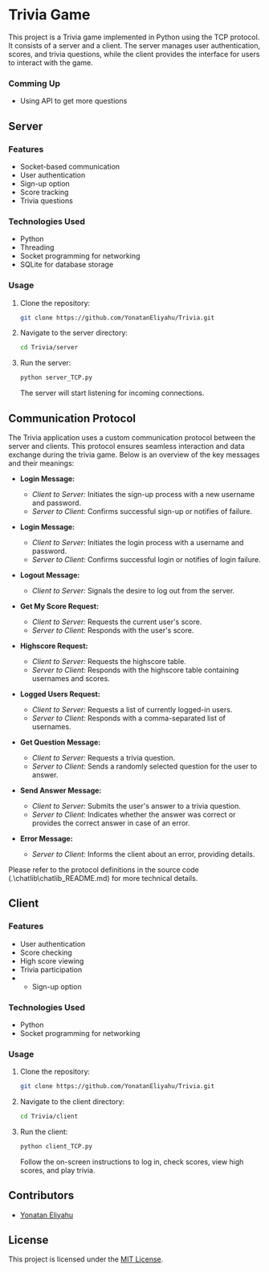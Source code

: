 # Trivia Game

This project is a Trivia game implemented in Python using the TCP protocol.
It consists of a server and a client.
The server manages user authentication, scores, and trivia questions,
while the client provides the interface for users to interact with the game.

### Comming Up
- Using API to get more questions

## Server

### Features

- Socket-based communication
- User authentication
- Sign-up option
- Score tracking
- Trivia questions


### Technologies Used

- Python
- Threading
- Socket programming for networking
- SQLite for database storage

### Usage

1. Clone the repository:

   ```bash
   git clone https://github.com/YonatanEliyahu/Trivia.git
   ```

2. Navigate to the server directory:

   ```bash
   cd Trivia/server
   ```

3. Run the server:

   ```bash
   python server_TCP.py
   ```

   The server will start listening for incoming connections.

## Communication Protocol

The Trivia application uses a custom communication protocol between the server and clients. This protocol ensures seamless interaction and data exchange during the trivia game. Below is an overview of the key messages and their meanings:
- **Login Message:**
  - *Client to Server:* Initiates the sign-up process with a new username and password.
  - *Server to Client:* Confirms successful sign-up or notifies of failure.

- **Login Message:**
  - *Client to Server:* Initiates the login process with a username and password.
  - *Server to Client:* Confirms successful login or notifies of login failure.

- **Logout Message:**
  - *Client to Server:* Signals the desire to log out from the server.

- **Get My Score Request:**
  - *Client to Server:* Requests the current user's score.
  - *Server to Client:* Responds with the user's score.

- **Highscore Request:**
  - *Client to Server:* Requests the highscore table.
  - *Server to Client:* Responds with the highscore table containing usernames and scores.

- **Logged Users Request:**
  - *Client to Server:* Requests a list of currently logged-in users.
  - *Server to Client:* Responds with a comma-separated list of usernames.

- **Get Question Message:**
  - *Client to Server:* Requests a trivia question.
  - *Server to Client:* Sends a randomly selected question for the user to answer.

- **Send Answer Message:**
  - *Client to Server:* Submits the user's answer to a trivia question.
  - *Server to Client:* Indicates whether the answer was correct or provides the correct answer in case of an error.

- **Error Message:**
  - *Server to Client:* Informs the client about an error, providing details.

Please refer to the protocol definitions in the source code (.\chatlib\chatlib_README.md)  for more technical details.


## Client

### Features

- User authentication
- Score checking
- High score viewing
- Trivia participation
- - Sign-up option

### Technologies Used

- Python
- Socket programming for networking

### Usage

1. Clone the repository:

   ```bash
   git clone https://github.com/YonatanEliyahu/Trivia.git
   ```

2. Navigate to the client directory:

   ```bash
   cd Trivia/client
   ```

3. Run the client:

   ```bash
   python client_TCP.py
   ```

   Follow the on-screen instructions to log in, check scores, view high scores, and play trivia.

## Contributors

- [Yonatan Eliyahu](https://github.com/YonatanEliyahu)


## License

This project is licensed under the [MIT License](LICENSE).

